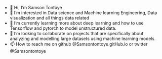 - 👋 Hi, I’m Samson Tontoye
- 👀 I’m interested in Data science and Machine learning Engineering, Data visualization and all things data related 
- 🌱 I’m currently learning more about deep learning and how to use Tensorflow and pytorch to model unstructured data.
- 💞️ I’m looking to collaborate on projects that are specifically about analyzing and modelling large datasets using machine learning models. 
- 📫 How to reach me on github @Samsontontoye.gitHub.io or twitter @Samsontontoye

<!---
Samsontontoye/Samsontontoye is a ✨ special ✨ repository because its `README.md` (this file) appears on your GitHub profile.
You can click the Preview link to take a look at your changes.
--->
